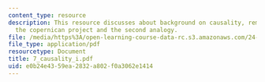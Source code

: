 ```yaml
---
content_type: resource
description: This resource discusses about background on causality, reminder about
  the copernican project and the second analogy.
file: /media/https%3A/open-learning-course-data-rc.s3.amazonaws.com/24-201-topics-in-the-history-of-philosophy-kant-fall-2005/e0b24e4359ea2832a802f0a3062e1414_7_causality_i.pdf
file_type: application/pdf
resourcetype: Document
title: 7_causality_i.pdf
uid: e0b24e43-59ea-2832-a802-f0a3062e1414
---
```

